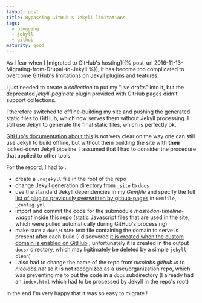 ```yaml
---
layout: post
title: Bypassing GitHub's Jekyll limitations
tags:
  - blogging
  - jekyll
  - github
maturity: good
---
```


As I fear when I [migrated to GitHub's hosting]({% post_url 2016-11-13-Migrating-from-Drupal-to-Jekyll %}), it has become too complicated to overcome GitHub's limitations on Jekyll plugins and features.

I just needed to create a *collection* to put my "live drafts" into it, but the deprecated *jekyll-paginate* plugin provided with GitHub pages didn't support collections.

I therefore switched to offline-building my site and pushing the generated static files to GitHub, which now serves them without Jekyll processing. I still use Jekyll to generate the final static files, which is perfectly ok.

[GitHub's documentation about this](https://help.github.com/en/github/working-with-github-pages/about-github-pages#static-site-generators) is not very clear on the way one can still use Jekyll to build offline, but without them building the site with **their** locked-down Jekyll pipeline. I assumed that I had to consider the procedure that applied to other tools.

For the record, I had to :

- create a `.nojekyll` file in the root of the repo
- change Jekyll generation directory from `_site` to `docs`
- use the standard Jekyll dependencies in my *Gemfile* and specify the full [list of plugins previously overwritten by github-pages](https://github.com/github/pages-gem/blob/master/lib/github-pages/plugins.rb) in `Gemfile`, `_config.yml`
- import and commit the code for the submodule *mastodon-timeline-widget* inside this repo (static Javascript files that are used in the site, which were pulled automatically during GitHub's processing)
- make sure a `docs/CNAME` text file containing the domain to serve is present after each build (I discovered [it is created when the custom domain is enabled on GitHub](https://github.com/mkdocs/mkdocs/pull/1497/commits) ; unfortunately it is created in the output `docs/` directory, which may ligitimately be deleted by a simple `jekyll clean`)
- I also had to change the name of the repo from *nicolabs.github.io* to *nicolabs.net* so it is not recognized as a user/organization repo, which was preventing me to put the code in a `docs` subdirectory (I already had an `index.html` which had to be processed by Jekyll in the repo's root)

In the end I'm very happy that it was so easy to migrate !
